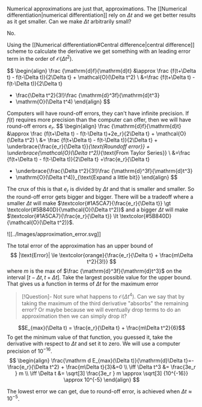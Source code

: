 Numerical approximations are just that, approximations. The [[Numerical differentiation|numerical differentiation]] rely on $\Delta t$ and we get better results as it get smaller. Can we make $\Delta t$ arbitrarily small?

No.

Using the [[Numerical differentiation#Central difference|central difference]] scheme to calculate the derivative we get something with an leading error term in the order of $\mathcal{O}(\Delta t^2)$. 

$$
\begin{align}
\frac {\mathrm{d}f}{\mathrm{d}t} &\approx \frac {f(t+\Delta t) - f(t-\Delta t)}{2\Delta t} + \mathcal{O}(\Delta t^2) \\
&=\frac {f(t+\Delta t) - f(t-\Delta t)}{2\Delta t} 
+ \frac{\Delta t^2}{3!}\frac {\mathrm{d}^3f}{\mathrm{d}t^3}
+ \mathrm{O}(\Delta t^4)
\end{align}
$$

Computers will have round-off errors, they can't have infinite precision. If $f(t)$ requires more precision than the computer can offer, then we will have round-off errors $e_r$.
$$
\begin{align}
\frac {\mathrm{d}f}{\mathrm{d}t} &\approx \frac {f(t+\Delta t) - f(t-\Delta t)+2e_r}{2\Delta t} + \mathcal{O}(\Delta t^2) \\
&= \frac {f(t+\Delta t) - f(t-\Delta t)}{2\Delta t} + \underbrace{\frac{e_r}{\Delta t}}_{\text{Roundoff error}} + \underbrace{\mathcal{O}(\Delta t^2)}_{\text{From Taylor Series}} \\
&=\frac {f(t+\Delta t) - f(t-\Delta t)}{2\Delta t} +\frac{e_r}{\Delta t}
+ \underbrace{\frac{\Delta t^2}{3!}\frac {\mathrm{d}^3f}{\mathrm{d}t^3}
+ \mathrm{O}(\Delta t^4)}_{\text{Expand a little bit}}
\end{align}
$$

The crux of this is that $e_r$ is divided by $\Delta t$ and that is smaller and smaller. So the round-off error gets bigger and bigger. There will be a tradeoff where a smaller $\Delta t$ will make $\textcolor{#1A5CA7}{\frac{e_r}{\Delta t}} \gt \textcolor{#5B840D}{\mathcal{O}(\Delta t^2)}$ and a bigger $\Delta t$ will make $\textcolor{#1A5CA7}{\frac{e_r}{\Delta t}} \lt \textcolor{#5B840D}{\mathcal{O}(\Delta t^2)}$.

![[../Images/approximation_error.svg]]


The total error of the approximation has an upper bound of
$$
|\text{Error}| \le \textcolor{orange}{\frac{e_r}{\Delta t} + \frac{m\Delta t^2}{3!}}
$$
where $m$ is the max of $\frac {\mathrm{d}^3f}{\mathrm{d}t^3}$ on the interval $[t-\Delta t, t+\Delta t]$. Take the largest possible value for the upper bound. That gives us a function in terms of $\Delta t$ for the maximum error

> [!Question]-
> Not sure what happens to $\mathcal{O}(\Delta t^4)$. Can we say that by taking the maximum of the third derivative "absorbs" the remaining error? Or maybe because we will eventually drop terms to do an approximation then we can simply drop it?

$$E_{max}(\Delta t) = \frac{e_r}{\Delta t} + \frac{m\Delta t^2}{6}$$
To get the minimum value of that function, you guessed it, take the derivative with respect to $\Delta t$ and set it to zero. We will use a computer precision of $10^{-16}$.
$$
\begin{align}
\frac{\mathrm d E_{max}(\Delta t)}{\mathrm{d}\Delta t}=-\frac{e_r}{\Delta t^2} + \frac{m\Delta t}{3}&=0 \\
\iff \Delta t^3 &= \frac{3e_r } m \\
\iff \Delta t &= \sqrt[3] \frac{3e_r } m \approx \sqrt[3] {10^{-16}} \approx 10^{-5}
\end{align}
$$

The lowest error we can get, due to round-off error, is achieved when $\Delta t \approx 10^{-5}$.


